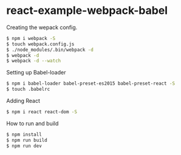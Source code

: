 # react-example-webpack-babel



Creating the wepack config.

```sh
$ npm i webpack -S
$ touch webpack.config.js
$ ./node_modules/.bin/webpack -d
$ webpack -d
$ webpack -d --watch
```

Setting up Babel-loader

```sh
$ npm i babel-loader babel-preset-es2015 babel-preset-react -S
$ touch .babelrc
```

Adding React

```sh
$ npm i react react-dom -S
```

How to run and build

```sh
$ npm install
$ npm run build
$ npm run dev
```
